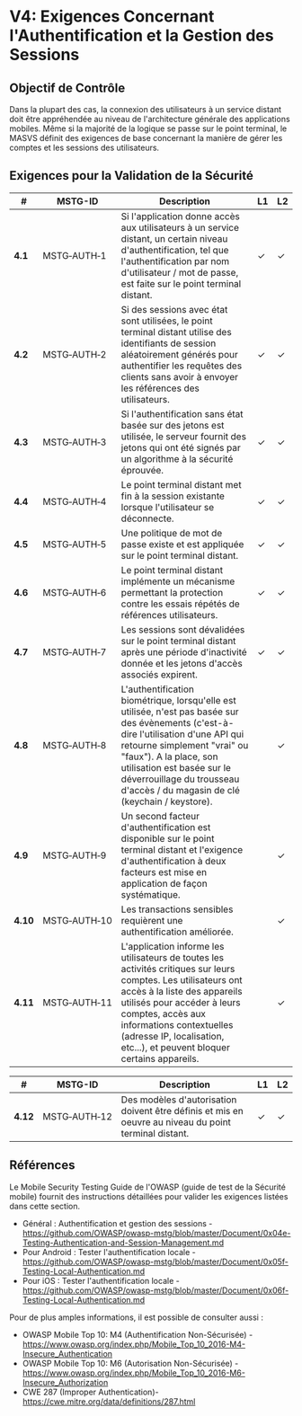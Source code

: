 # V4: Exigences Concernant l'Authentification et la Gestion des Sessions

## Objectif de Contrôle

Dans la plupart des cas, la connexion des utilisateurs à un service distant doit être appréhendée au niveau de l'architecture générale des applications mobiles. Même si la majorité de la logique se passe sur le point terminal, le MASVS définit des exigences de base concernant la manière de gérer les comptes et les sessions des utilisateurs.

## Exigences pour la Validation de la Sécurité

| # | MSTG-ID | Description | L1 | L2 |
| --- | --- | --- | --- | --- |
| **4.1** | MSTG‑AUTH‑1 | Si l'application donne accès aux utilisateurs à un service distant, un certain niveau d'authentification, tel que l'authentification par nom d'utilisateur / mot de passe, est faite sur le point terminal distant. | ✓ | ✓ |
| **4.2** | MSTG‑AUTH‑2 | Si des sessions avec état sont utilisées, le point terminal distant utilise des identifiants de session aléatoirement générés pour authentifier les requêtes des clients sans avoir à envoyer les références des utilisateurs.  | ✓ | ✓ |
| **4.3** | MSTG‑AUTH‑3 | Si l'authentification sans état basée sur des jetons est utilisée, le serveur fournit des jetons qui ont été signés par un algorithme à la sécurité éprouvée. | ✓ | ✓ |
| **4.4** | MSTG‑AUTH‑4 | Le point terminal distant met fin à la session existante lorsque l'utilisateur se déconnecte. | ✓ | ✓ |
| **4.5** | MSTG‑AUTH‑5 | Une politique de mot de passe existe et est appliquée sur le point terminal distant. | ✓ | ✓ |
| **4.6** | MSTG‑AUTH‑6 | Le point terminal distant implémente un mécanisme permettant la protection contre les essais répétés de références utilisateurs. | ✓ | ✓ |
| **4.7** | MSTG‑AUTH‑7 | Les sessions sont dévalidées sur le point terminal distant après une période d'inactivité donnée et les jetons d'accès associés expirent. | ✓ | ✓ |
| **4.8** | MSTG‑AUTH‑8 | L'authentification biométrique, lorsqu'elle est utilisée, n'est pas basée sur des évènements (c'est-à-dire l'utilisation d'une API qui retourne simplement "vrai" ou "faux"). A la place, son utilisation est basée sur le déverrouillage du trousseau d'accès / du magasin de clé (keychain / keystore). |   | ✓ |
| **4.9** | MSTG‑AUTH‑9 | Un second facteur d'authentification est disponible sur le point terminal distant et l'exigence d'authentification à deux facteurs est mise en application de façon systématique.  |   | ✓ |
| **4.10** | MSTG‑AUTH‑10 | Les transactions sensibles requièrent une authentification améliorée.  |   | ✓ |
| **4.11** | MSTG‑AUTH‑11 | L'application informe les utilisateurs de toutes les activités critiques sur leurs comptes. Les utilisateurs ont accès à la liste des appareils utilisés pour accéder à leurs comptes, accès aux informations contextuelles (adresse IP, localisation, etc...), et peuvent bloquer certains appareils. |  | ✓ |

| # | MSTG-ID | Description | L1 | L2 |
| --- | --- | --- | --- | --- |
| **4.12** | MSTG‑AUTH‑12 | Des modèles d'autorisation doivent être définis et mis en oeuvre au niveau du point terminal distant. | ✓ | ✓ |

## Références

Le Mobile Security Testing Guide de l'OWASP (guide de test de la Sécurité mobile) fournit des instructions détaillées pour valider les exigences listées dans cette section.

- Général : Authentification et gestion des sessions - <https://github.com/OWASP/owasp-mstg/blob/master/Document/0x04e-Testing-Authentication-and-Session-Management.md>
- Pour Android : Tester l'authentification locale - <https://github.com/OWASP/owasp-mstg/blob/master/Document/0x05f-Testing-Local-Authentication.md>
- Pour iOS : Tester l'authentification locale - <https://github.com/OWASP/owasp-mstg/blob/master/Document/0x06f-Testing-Local-Authentication.md>

Pour de plus amples informations, il est possible de consulter aussi :

- OWASP Mobile Top 10: M4 (Authentification Non-Sécurisée) - <https://www.owasp.org/index.php/Mobile_Top_10_2016-M4-Insecure_Authentication>
- OWASP Mobile Top 10: M6 (Autorisation Non-Sécurisée) - <https://www.owasp.org/index.php/Mobile_Top_10_2016-M6-Insecure_Authorization>
- CWE 287 (Improper Authentication)- <https://cwe.mitre.org/data/definitions/287.html>
